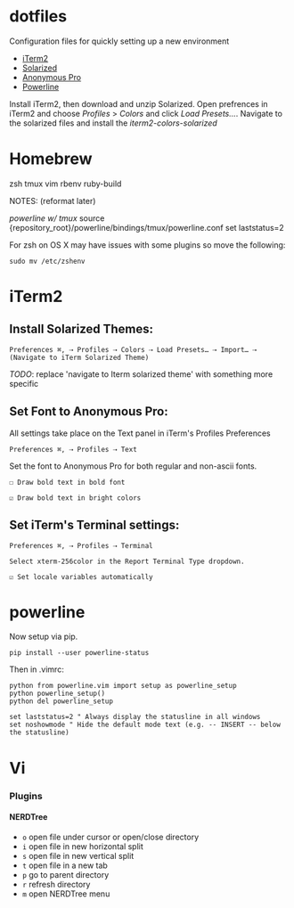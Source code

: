 dotfiles
========

Configuration files for quickly setting up a new environment



* [iTerm2](http://www.iterm2.com/#/section/home)
* [Solarized](http://ethanschoonover.com/solarized/files/solarized.zip)
* [Anonymous Pro](http://www.marksimonson.com/fonts/view/anonymous-pro)
* [Powerline](https://github.com/Lokaltog/powerline)
 
Install iTerm2, then download and unzip Solarized. Open prefrences in iTerm2 and choose _Profiles_ > _Colors_ and click _Load Presets..._. Navigate to the solarized files and install the _iterm2-colors-solarized_

# Homebrew

zsh
tmux
vim
rbenv
ruby-build

NOTES: (reformat later)

*powerline w/ tmux*
source {repository_root}/powerline/bindings/tmux/powerline.conf
set laststatus=2

For zsh on OS X may have issues with some plugins so move the following:

    sudo mv /etc/zshenv

# iTerm2

## Install Solarized Themes:

    Preferences ⌘, ⇢ Profiles ⇢ Colors ⇢ Load Presets… ⇢ Import… ⇢ (Navigate to iTerm Solarized Theme)

*TODO*: replace 'navigate to Iterm solarized theme' with something more specific

## Set Font to Anonymous Pro:

All settings take place on the Text panel in iTerm's Profiles Preferences

    Preferences ⌘, ⇢ Profiles ⇢ Text
    
Set the font to Anonymous Pro for both regular and non-ascii fonts.

    ☐ Draw bold text in bold font

    ☑︎ Draw bold text in bright colors

## Set iTerm's Terminal settings:

    Preferences ⌘, ⇢ Profiles ⇢ Terminal
    
    Select xterm-256color in the Report Terminal Type dropdown.

    ☑︎ Set locale variables automatically
    
# powerline

Now setup via pip.

`pip install --user powerline-status`

Then in .vimrc:

```
python from powerline.vim import setup as powerline_setup
python powerline_setup()
python del powerline_setup

set laststatus=2 " Always display the statusline in all windows
set noshowmode " Hide the default mode text (e.g. -- INSERT -- below the statusline)
```

# Vi

### Plugins

#### NERDTree

  * `o` open file under cursor or open/close directory
  * `i` open file in new horizontal split
  * `s` open file in new vertical split
  * `t` open file in a new tab
  * `p` go to parent directory
  * `r` refresh directory
  * `m` open NERDTree menu

